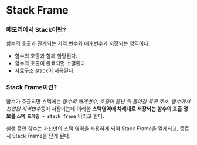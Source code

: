# Stack Frame
### 메모리에서 Stack이란?
함수의 호출과 관계되는 지역 변수와 매개변수가 저장되는 영역이다.
- 함수의 호출과 함께 할당된다.
- 함수의 호출이 완료되면 소멸된다.
- 자료구조 stack이 사용된다.

### Stack Frame이란?
함수가 호출되면 스텍에는 *함수의 매개변수*, *호출이 끝난 뒤 돌아갈 복귀 주소*, *함수에서 선언된 지역변수*등이 저장되는데 이러한 **스택영역에 차례대로 저장되는 함수의 호출 정보를 `스택 프레임 - stack frame`** 이라고 한다.

실행 중인 함수는 자신만의 스택 영역을 사용하게 되어 Stack Frame을 열게되고, 종료 시 Stack Frame을 닫게 된다.

